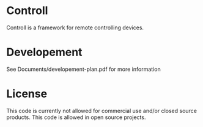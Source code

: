 Controll
========
Controll is a framework for remote controlling devices.

Developement
========
See Documents/developement-plan.pdf for more information

License
========
This code is currently not allowed for commercial use and/or closed source products.
This code is allowed in open source projects.
